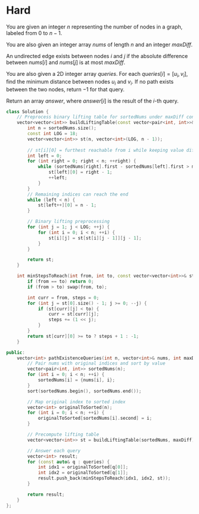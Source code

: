 # Hard

You are given an integer $n$ representing the number of nodes in a graph, labeled from $0$ to $n - 1$.

You are also given an integer array $nums$ of length $n$ and an integer $maxDiff$.

An undirected edge exists between nodes $i$ and $j$ if the absolute difference between $nums[i]$ and $nums[j]$ is at most $maxDiff$.

You are also given a 2D integer array $queries$. For each $queries[i] = [u_i, v_i]$, find the minimum distance between nodes $u_i$ and $v_i$. If no path exists between the two nodes, return $-1$ for that query.

Return an array $answer$, where $answer[i]$ is the result of the $i$-th query.

```cpp
class Solution {
    // Preprocess binary lifting table for sortedNums under maxDiff constraint
    vector<vector<int>> buildLiftingTable(const vector<pair<int, int>>& sortedNums, int maxDiff) {
        int n = sortedNums.size();
        const int LOG = 18;
        vector<vector<int>> st(n, vector<int>(LOG, n - 1));
        
        // st[i][0] = furthest reachable from i while keeping value difference ≤ maxDiff
        int left = 0;
        for (int right = 0; right < n; ++right) {
            while (sortedNums[right].first - sortedNums[left].first > maxDiff) {
                st[left][0] = right - 1;
                ++left;
            }
        }
        // Remaining indices can reach the end
        while (left < n) {
            st[left++][0] = n - 1;
        }

        // Binary lifting preprocessing
        for (int j = 1; j < LOG; ++j) {
            for (int i = 0; i < n; ++i) {
                st[i][j] = st[st[i][j - 1]][j - 1];
            }
        }

        return st;
    }

    int minStepsToReach(int from, int to, const vector<vector<int>>& st) {
        if (from == to) return 0;
        if (from > to) swap(from, to);

        int curr = from, steps = 0;
        for (int j = st[0].size() - 1; j >= 0; --j) {
            if (st[curr][j] < to) {
                curr = st[curr][j];
                steps += (1 << j);
            }
        }
        return st[curr][0] >= to ? steps + 1 : -1;
    }

public:
    vector<int> pathExistenceQueries(int n, vector<int>& nums, int maxDiff, vector<vector<int>>& queries) {
        // Pair nums with original indices and sort by value
        vector<pair<int, int>> sortedNums(n);
        for (int i = 0; i < n; ++i) {
            sortedNums[i] = {nums[i], i};
        }
        sort(sortedNums.begin(), sortedNums.end());

        // Map original index to sorted index
        vector<int> originalToSorted(n);
        for (int i = 0; i < n; ++i) {
            originalToSorted[sortedNums[i].second] = i;
        }

        // Precompute lifting table
        vector<vector<int>> st = buildLiftingTable(sortedNums, maxDiff);

        // Answer each query
        vector<int> result;
        for (const auto& q : queries) {
            int idx1 = originalToSorted[q[0]];
            int idx2 = originalToSorted[q[1]];
            result.push_back(minStepsToReach(idx1, idx2, st));
        }

        return result;
    }
};
```
